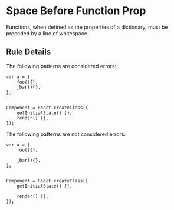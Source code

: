 # Space Before Function Prop

Functions, when defined as the properties of a dictionary, must be preceded by
a line of whitespace.

## Rule Details

The following patterns are considered errors:

	var a = {
		foo(){},
		_bar(){},
	};


	Component = React.createClass({
		getInitialState() {},
		render() {},
	});

The following patterns are not considered errors:

	var a = {
		foo(){},

		_bar(){},
	};


	Component = React.createClass({
		getInitialState() {},

		render() {},
	});
